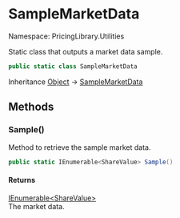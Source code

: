 # SampleMarketData

Namespace: PricingLibrary.Utilities

Static class that outputs a market data sample.

```csharp
public static class SampleMarketData
```

Inheritance [Object](https://docs.microsoft.com/en-us/dotnet/api/system.object) → [SampleMarketData](./pricinglibrary.utilities.samplemarketdata.md)

## Methods

### **Sample()**

Method to retrieve the sample market data.

```csharp
public static IEnumerable<ShareValue> Sample()
```

#### Returns

[IEnumerable&lt;ShareValue&gt;](https://docs.microsoft.com/en-us/dotnet/api/system.collections.generic.ienumerable-1)<br>
The market data.
